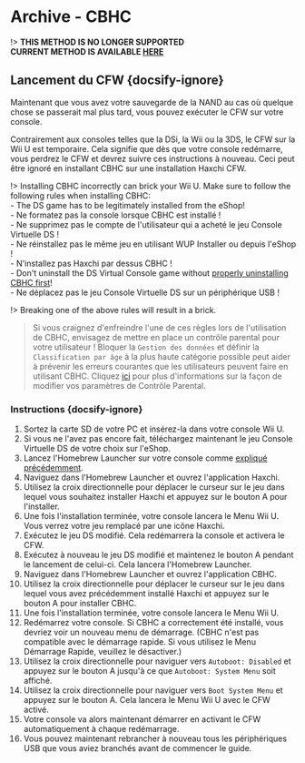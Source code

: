 # Archive - CBHC

!> **THIS METHOD IS NO LONGER SUPPORTED**  
**CURRENT METHOD IS AVAILABLE [HERE](../../introduction)**

## Lancement du CFW {docsify-ignore}

Maintenant que vous avez votre sauvegarde de la NAND au cas où quelque chose se passerait mal plus tard, vous pouvez exécuter le CFW sur votre console.

Contrairement aux consoles telles que la DSi, la Wii ou la 3DS, le CFW sur la Wii U est temporaire. Cela signifie que dès que votre console redémarre, vous perdrez le CFW et devrez suivre ces instructions à nouveau. Ceci peut être ignoré en installant CBHC sur une installation Haxchi CFW.

!> Installing CBHC incorrectly can brick your Wii U. Make sure to follow the following rules when installing CBHC: <br>- The DS game has to be legitimately installed from the eShop! <br>- Ne formatez pas la console lorsque CBHC est installé ! <br>- Ne supprimez pas le compte de l'utilisateur qui a acheté le jeu Console Virtuelle DS ! <br>- Ne réinstallez pas le même jeu en utilisant WUP Installer ou depuis l'eShop ! <br>- N'installez pas Haxchi par dessus CBHC ! <br>- Don't uninstall the DS Virtual Console game without [properly uninstalling CBHC first](../uninstall-cbhc)! <br>- Ne déplacez pas le jeu Console Virtuelle DS sur un périphérique USB !

!> Breaking one of the above rules will result in a brick.

> Si vous craignez d'enfreindre l'une de ces règles lors de l'utilisation de CBHC, envisagez de mettre en place un contrôle parental pour votre utilisateur ! Bloquer la `Gestion des données` et définir la `Classification par âge` à la plus haute catégorie possible peut aider à prévenir les erreurs courantes que les utilisateurs peuvent faire en utilisant CBHC. Cliquez [ici](https://en-americas-support.nintendo.com/app/answers/detail/a_id/1081/~/how-to-change-parental-controls) pour plus d'informations sur la façon de modifier vos paramètres de Contrôle Parental.

### Instructions {docsify-ignore}

1. Sortez la carte SD de votre PC et insérez-la dans votre console Wii U.
1. Si vous ne l'avez pas encore fait, téléchargez maintenant le jeu Console Virtuelle DS de votre choix sur l'eShop.
1. Lancez l'Homebrew Launcher sur votre console comme [expliqué précédemment](browser-exploit).
1. Naviguez dans l'Homebrew Launcher et ouvrez l'application Haxchi.
1. Utilisez la croix directionnelle pour déplacer le curseur sur le jeu dans lequel vous souhaitez installer Haxchi et appuyez sur le bouton A pour l'installer.
1. Une fois l'installation terminée, votre console lancera le Menu Wii U. Vous verrez votre jeu remplacé par une icône Haxchi.
1. Exécutez le jeu DS modifié. Cela redémarrera la console et activera le CFW.
1. Exécutez à nouveau le jeu DS modifié et maintenez le bouton A pendant le lancement de celui-ci. Cela lancera l'Homebrew Launcher.
1. Naviguez dans l'Homebrew Launcher et ouvrez l'application CBHC.
1. Utilisez la croix directionnelle pour déplacer le curseur sur le jeu dans lequel vous avez précédemment installé Haxchi et appuyez sur le bouton A pour installer CBHC.
1. Une fois l'installation terminée, votre console lancera le Menu Wii U.
1. Redémarrez votre console. Si CBHC a correctement été installé, vous devriez voir un nouveau menu de démarrage. (CBHC n'est pas compatible avec le démarrage rapide. Si vous utilisez le Menu Démarrage Rapide, veuillez le désactiver.)
1. Utilisez la croix directionnelle pour naviguer vers `Autoboot: Disabled` et appuyez sur le bouton A jusqu'à ce que `Autoboot: System Menu` soit affiché.
1. Utilisez la croix directionnelle pour naviguer vers `Boot System Menu` et appuyez sur le bouton A. Cela lancera le Menu Wii U avec le CFW activé.
1. Votre console va alors maintenant démarrer en activant le CFW automatiquement à chaque redémarrage.
1. Vous pouvez maintenant rebrancher à nouveau tous les périphériques USB que vous aviez branchés avant de commencer le guide.